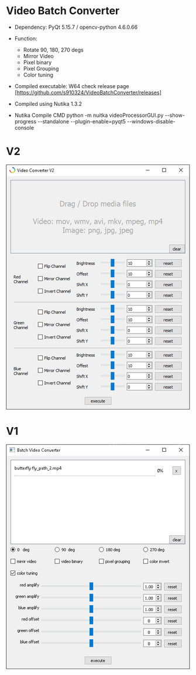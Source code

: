 # Video Batch Converter

- Dependency: PyQt 5.15.7 / opencv-python 4.6.0.66

- Function: 
  - Rotate 90, 180, 270 degs
  - Mirror Video
  - Pixel binary
  - Pixel Grouping
  - Color tuning 
  
- Compiled executable: W64 check release page [https://github.com/s910324/VideoBatchConverter/releases]
- Compiled using Nutika 1.3.2
- Nutika Compile CMD  python -m nuitka videoProcessorGUI.py --show-progress --standalone --plugin-enable=pyqt5 --windows-disable-console

# V2

![screenshot](https://github.com/s910324/VideoBatchConverter/blob/main/Screenshot%202024-04-20%20014812.png "screenshot")



# V1
![screenshot](https://github.com/s910324/VideoBatchConverter/blob/main/screenshot_2023-01-28-01.png "screenshot")

